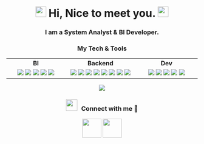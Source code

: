 <h1 align="center">
  <img src="https://media.giphy.com/media/hvRJCLFzcasrR4ia7z/giphy.gif" width="28">
  Hi, Nice to meet you.
  <img src="https://media.giphy.com/media/hvRJCLFzcasrR4ia7z/giphy.gif" width="28">
</h1>

<h3 align="center">I am a System Analyst & BI Developer.</h3>

<h3 align="center">My Tech & Tools</h3>

<div align="center" style="witdh:100%"> 
  <table>
    <tr>
      <td align="center" valign="center" width="100px"><b>BI<b></td>
      <td align="center" valign="center" width="100px"><b>Backend<b></td>
      <td align="center" valign="center" width="100px"><b>Dev<b></td>
    </tr>
    <tr>
      <td valign="center" align="center" width="300px">
        <img src="https://img.shields.io/badge/-Tableau-purple?logo=Tableau" /> 
        <img src="https://img.shields.io/badge/-DataLens-purple?logo=Cloud" />
        <img src="https://img.shields.io/badge/-FineBI-purple?logo=FineBI" />
        <img src="https://img.shields.io/badge/-ETL-purple?logo=ETL" /> 
        <img src="https://img.shields.io/badge/-DWH-purple?logo=DWH" /> 
      </td>      
      <td valign="center" align="center" width="300px">
        <img src="https://img.shields.io/badge/Python-green?logo=Python" /> 
        <img src="https://img.shields.io/badge/Aiogram-green?logo=Aiogram" /> 
        <img src="https://img.shields.io/badge/Pandas-green?logo=Pandas" />
        <img src="https://img.shields.io/badge/Numpy-green?logo=Numpy" />
        <img src="https://img.shields.io/badge/Airflow-green?logo=Airflow" />
        <img src="https://img.shields.io/badge/SQL-green?logo=SQL" />
        <img src="https://img.shields.io/badge/JavaScript-green?logo=JavaScript" />
        <img src="https://img.shields.io/badge/HTML-green?logo=HTML" />
      </td>
      <td valign="center" align="center" width="300px">
        <img src="https://img.shields.io/badge/MongoDB-important?logo=MongoDB" /> 
        <img src="https://img.shields.io/badge/PostgreSQL-important?logo=PostgreSQL" /> 
        <img src="https://img.shields.io/badge/Docker-important?logo=Docker" /> 
        <img src="https://img.shields.io/badge/Jira-important?logo=Jira" />
        <img src="https://img.shields.io/badge/DBML-important?logo=DBML" />
      </td>
    </tr>
  </table>
</div>

<p align = "center">
<img src = "https://github-readme-streak-stats.herokuapp.com?user=max-zorn&theme=tokyonight&hide_border=true&include_all_commits=true&line_height=27">
</p>

<h3 align="center" > <img src="https://media.giphy.com/media/iY8CRBdQXODJSCERIr/giphy.gif" width="30" height="30" style="margin-right: 10px;">Connect with me 🤝 </h3>        
        
<p align="center">
  <a href="https://t.me/max_zorn" target="_blank" rel="noopener noreferrer"><img src="https://img.icons8.com/color/2x/telegram-app.png"  width="50" /></a>
  <a href="https://www.linkedin.com/in/max-zorn" target="_blank" rel="noopener noreferrer"><img src="https://img.icons8.com/color/2x/linkedin"  width="50" /></a>
</p>
